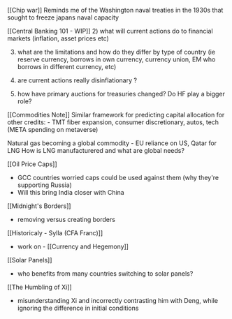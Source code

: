 
[[Chip war]]
Reminds me of the Washington naval treaties in the 1930s that sought to freeze japans naval capacity

[[Central Banking 101 - WIP]]
2) what will current actions do to financial markets (inflation, asset prices etc)

3) what are the limitations and how do they differ by type of country (ie reserve currency, borrows in own currency, currency union, EM who borrows in different currency, etc)

4) are current actions really disinflationary ?
5) how have primary auctions for treasuries changed? Do HF play a bigger role?

[[Commodities Note]]
Similar framework for predicting capital allocation for other credits:
	- TMT fiber expansion, consumer discretionary, autos, tech (META spending on metaverse)

Natural gas becoming a global commodity
	- EU reliance on US, Qatar for LNG
How is LNG manufacturered and what are global needs?


[[Oil Price Caps]]
- GCC countries worried caps could be used against them (why they're supporting Russia)
- Will this bring India closer with China

[[Midnight's Borders]]
- removing versus creating borders

[[Historicaly - Sylla (CFA Franc)]]
- work on - [[Currency and Hegemony]]

[[Solar Panels]]
- who benefits from many countries switching to solar panels?

[[The Humbling of Xi]]
- misunderstanding Xi and incorrectly contrasting him with Deng, while ignoring the difference in initial conditions